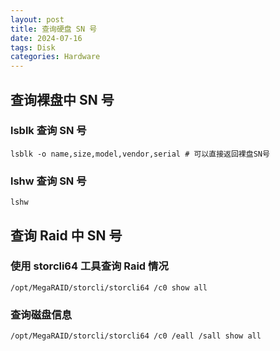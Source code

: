 ```yaml
---
layout: post
title: 查询硬盘 SN 号
date: 2024-07-16
tags: Disk
categories: Hardware
---
```


## 查询裸盘中 SN 号

### lsblk 查询 SN 号

```shell
lsblk -o name,size,model,vendor,serial # 可以直接返回裸盘SN号
```

### lshw 查询 SN 号

```shell
lshw
```

## 查询 Raid 中 SN 号

### 使用 storcli64 工具查询 Raid 情况

```shell
/opt/MegaRAID/storcli/storcli64 /c0 show all
```

### 查询磁盘信息

```shell
/opt/MegaRAID/storcli/storcli64 /c0 /eall /sall show all
```
